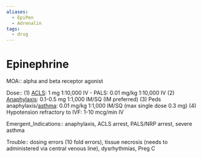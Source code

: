 ```yaml
---
aliases:
  - EpiPen
  - Adrenalin
tags:
  - drug
---
```

# Epinephrine  
  
MOA:: alpha and beta receptor agonist  
  
Dose:: (1) [ACLS](ACLS.md): 1 mg 1:10,000 IV - PALS: 0.01 mg/kg 1:10,000 IV (2) [Anaphylaxis](Anaphylaxis.md): 0.1-0.5 mg 1:1,000 IM/SQ (IM preferred) (3) Peds anaphylaxis/[asthma](asthma.md): 0.01 mg/kg 1:1,000 IM/SQ (max single dose 0.3 mg) (4) Hypotension refractory to IVF: 1-10 mcg/min IV  
  
Emergent_Indications:: anaphylaxis, ACLS arrest, PALS/NRP arrest, severe asthma  
  
Trouble:: dosing errors (10 fold errors), tissue necrosis (needs to administered via central venous line), dysrhythmias, Preg C